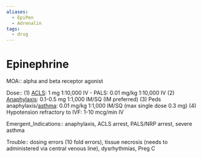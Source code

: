 ```yaml
---
aliases:
  - EpiPen
  - Adrenalin
tags:
  - drug
---
```

# Epinephrine  
  
MOA:: alpha and beta receptor agonist  
  
Dose:: (1) [ACLS](ACLS.md): 1 mg 1:10,000 IV - PALS: 0.01 mg/kg 1:10,000 IV (2) [Anaphylaxis](Anaphylaxis.md): 0.1-0.5 mg 1:1,000 IM/SQ (IM preferred) (3) Peds anaphylaxis/[asthma](asthma.md): 0.01 mg/kg 1:1,000 IM/SQ (max single dose 0.3 mg) (4) Hypotension refractory to IVF: 1-10 mcg/min IV  
  
Emergent_Indications:: anaphylaxis, ACLS arrest, PALS/NRP arrest, severe asthma  
  
Trouble:: dosing errors (10 fold errors), tissue necrosis (needs to administered via central venous line), dysrhythmias, Preg C